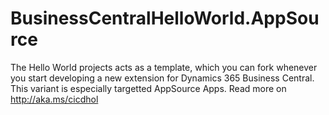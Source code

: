 # BusinessCentralHelloWorld.AppSource

The Hello World projects acts as a template, which you can fork whenever you start developing a new extension for Dynamics 365 Business Central.
This variant is especially targetted AppSource Apps.
Read more on http://aka.ms/cicdhol
